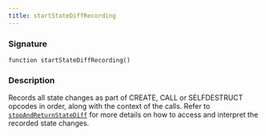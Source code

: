 ```yaml
---
title: startStateDiffRecording
---
```


### Signature

```solidity
function startStateDiffRecording()
```

### Description

Records all state changes as part of CREATE, CALL or SELFDESTRUCT opcodes in order,
along with the context of the calls.
Refer to [`stopAndReturnStateDiff`](./stop-and-return-state-diff) for more details on how to access and interpret the recorded state changes.
